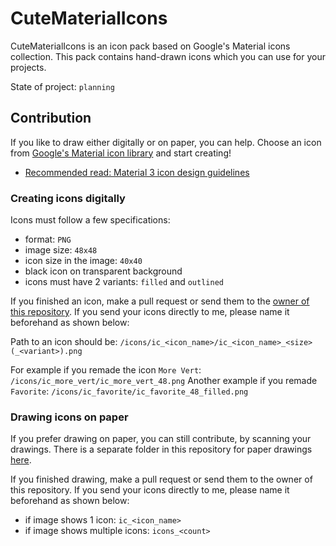# CuteMaterialIcons

CuteMaterialIcons is an icon pack based on Google's Material icons collection. This pack contains hand-drawn icons which you can use for your projects.

State of project: `planning`

## Contribution

If you like to draw either digitally or on paper, you can help. Choose an icon from [Google's Material icon library](https://fonts.google.com/icons) and start creating!

- [Recommended read: Material 3 icon design guidelines](https://m3.material.io/styles/icons/designing-icons)

### Creating icons digitally

Icons must follow a few specifications:

- format: `PNG`
- image size: `48x48`
- icon size in the image: `40x40`
- black icon on transparent background
- icons must have 2 variants: `filled` and `outlined`

If you finished an icon, make a pull request or send them to the [owner of this repository](https;//github.com/CsakiTheOne). If you send your icons directly to me, please name it beforehand as shown below:

Path to an icon should be: `/icons/ic_<icon_name>/ic_<icon_name>_<size>(_<variant>).png`

For example if you remade the icon `More Vert`: `/icons/ic_more_vert/ic_more_vert_48.png`
Another example if you remade `Favorite`: `/icons/ic_favorite/ic_favorite_48_filled.png`

### Drawing icons on paper

If you prefer drawing on paper, you can still contribute, by scanning your drawings. There is a separate folder in this repository for paper drawings [here](./drawings/).

If you finished drawing, make a pull request or send them to the owner of this repository. If you send your icons directly to me, please name it beforehand as shown below:

- if image shows 1 icon: `ic_<icon_name>`
- if image shows multiple icons: `icons_<count>`
